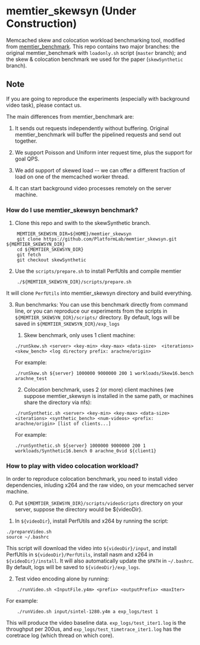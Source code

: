 # memtier_skewsyn (Under Construction)

Memcached skew and colocation workload benchmarking tool, modified from
[memtier_benchmark](https://github.com/RedisLabs/memtier_benchmark).
This repo contains two major branches:
the original memtier_benchmark with `loadonly.sh` script (`master` branch);
and the skew & colocation benchmark we used for the paper
(`skewSynthetic` branch).

## Note
If you are going to reproduce the experiments (especially with background video
task), please contact us.

The main differences from memtier_benchmark are:
1. It sends out requests independently without buffering. Original memtier_benchmark
will buffer the pipelined requests and send out together.

2. We support Poisson and Uniform inter request time, plus the support for goal
QPS.

3. We add support of skewed load -- we can offer a different fraction of load on
one of the memcached worker thread.

4. It can start background video processes remotely on the server machine.

### How do I use memtier_skewsyn benchmark?

1. Clone this repo and swith to the skewSynthetic branch.

```
	MEMTIER_SKEWSYN_DIR=${HOME}/memtier_skewsyn
	git clone https://github.com/PlatformLab/memtier_skewsyn.git ${MEMTIER_SKEWSYN_DIR}
	cd ${MEMTIER_SKEWSYN_DIR}
	git fetch
	git checkout skewSynthetic
```

2. Use the `scripts/prepare.sh` to install PerfUtils and compile memtier
```
    ./${MEMTIER_SKEWSYN_DIR}/scripts/prepare.sh
```
It will clone `PerfUtils` into memtier_skewsyn directory and build everything.

3. Run benchmarks:
You can use this benchmark directly from command line, or you can reproduce
our experiments from the scripts in `${MEMTIER_SKEWSYN_DIR}/scripts/` directory.
By default, logs will be saved in `${MEMTIER_SKEWSYN_DIR}/exp_logs`

    1) Skew benchmark, only uses 1 client machine:
    ```
    ./runSkew.sh <server> <key-min> <key-max> <data-size>  <iterations> <skew_bench> <log directory prefix: arachne/origin>
    ```
    For example:
    ```
    ./runSkew.sh ${server} 1000000 9000000 200 1 workloads/Skew16.bench arachne_test
    ```

    2) Colocation benchmark, uses 2 (or more) client machines (we suppose memtier_skewsyn is installed in
    the same path, or machines share the directory via nfs):
    ```
    ./runSynthetic.sh <server> <key-min> <key-max> <data-size> <iterations> <synthetic_bench> <num-videos> <prefix: arachne/origin> [list of clients...]
    ```
    For example:
    ```
    ./runSynthetic.sh ${server} 1000000 9000000 200 1 workloads/Synthetic16.bench 0 arachne_0vid ${client1}
    ```

### How to play with video colocation workload?

In order to reproduce colocation benchmark, you need to install video dependencies,
inluding x264 and the raw video, on your memcached server machine.

0. Put `${MEMTIER_SKEWSYN_DIR}/scripts/videoScripts` directory on your server,
suppose the directory would be ${videoDir}.

1. In `${videoDir`}, install PerfUtils and x264 by running the script:
```
./prepareVideo.sh
source ~/.bashrc
```
This script will download the video into `${videoDir}/input`, and install PerfUtils
in `${videoDir}/PerfUtils`, install nasm and x264 in `${videoDir}/install`.
It will also automatically update the `$PATH` in `~/.bashrc`. By default, logs
will be saved to `${videoDir}/exp_logs`.

2. Test video encoding alone by running:
```
    ./runVideo.sh <InputFile.y4m> <prefix> <outputPrefix> <maxIter>
```
For example:
```
    ./runVideo.sh input/sintel-1280.y4m a exp_logs/test 1
```
This will produce the video baseline data. `exp_logs/test_iter1.log` is the
throughput per 200us, and `exp_logs/test_timetrace_iter1.log` has the
coretrace log (which thread on which core).
